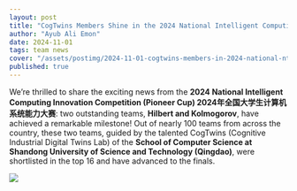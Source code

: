 ```yaml
---
layout: post
title: "CogTwins Members Shine in the 2024 National Intelligent Computing Innovation Competition"
author: "Ayub Ali Emon"
date: 2024-11-01
tags: team news
cover: "/assets/postimg/2024-11-01-cogtwins-members-in-2024-national-ntelligent-computing-innovation-competition.jpg"
published: true
---
```


We’re thrilled to share the exciting news from the **2024 National Intelligent Computing Innovation Competition (Pioneer Cup) 2024年全国大学生计算机系统能力大赛**: two outstanding teams, **Hilbert and Kolmogorov**, have achieved a remarkable milestone! Out of nearly 100 teams from across the country, these two teams, guided by the talented CogTwins (Cognitive Industrial Digital Twins Lab) of the **School of Computer Science at Shandong University of Science and Technology (Qingdao)**, were shortlisted in the top 16 and have advanced to the finals.

<div class="text-center">
    <img class="img-fluid img-thumbnail" style="max-height: 480px;"
        src="{{ '/assets/postimg/2024-11-01-cogtwins-members-in-2024-national-ntelligent-computing-innovation-competition.jpg' | relative_url }}" />
</div>